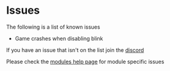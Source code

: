 # Issues

The following is a list of known issues

  - Game crashes when disabling blink


If you have an issue that isn't on the list join the [discord](https://discord.gg/horion)
  
Please check the [modules help page](modules.md) for module specific issues
